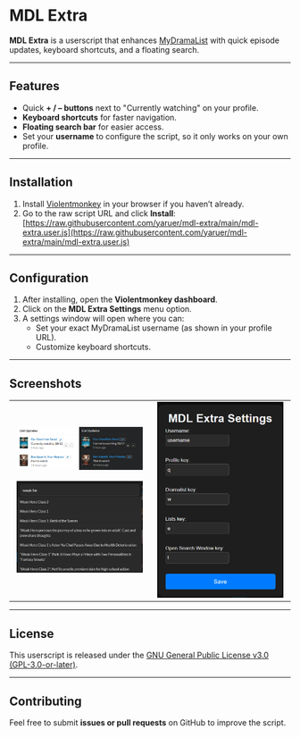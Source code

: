 # MDL Extra

**MDL Extra** is a userscript that enhances [MyDramaList](https://mydramalist.com) with quick episode updates, keyboard shortcuts, and a floating search.

---

## Features

- Quick **+ / – buttons** next to "Currently watching" on your profile.
- **Keyboard shortcuts** for faster navigation.
- **Floating search bar** for easier access.
- Set your **username** to configure the script, so it only works on your own profile.

---

## Installation

1. Install [Violentmonkey](https://violentmonkey.github.io/) in your browser if you haven’t already.
2. Go to the raw script URL and click **Install**:  
   [https://raw.githubusercontent.com/yaruer/mdl-extra/main/mdl-extra.user.js](https://raw.githubusercontent.com/yaruer/mdl-extra/main/mdl-extra.user.js)

---

## Configuration

1. After installing, open the **Violentmonkey dashboard**.
2. Click on the **MDL Extra Settings** menu option.
3. A settings window will open where you can:
   - Set your exact MyDramaList username (as shown in your profile URL).
   - Customize keyboard shortcuts.

---

## Screenshots
<table>
  <tr>
    <!-- Left column (Buttons + Search stacked) -->
    <td align="center" width="50%">
      <img src="https://github.com/yaruer/mdl-extra/blob/main/images/buttons.png?raw=true" width="95%" /><br><br>
      <img src="https://github.com/yaruer/mdl-extra/blob/main/images/floating%20search.png?raw=true" width="95%" />
    </td>
    <!-- Right column (Settings spans both rows) -->
    <td align="center" width="50%">
      <img src="https://github.com/yaruer/mdl-extra/blob/main/images/settings.png?raw=true&v=2" width="95%" />
    </td>
  </tr>
</table>

---

## License

This userscript is released under the [GNU General Public License v3.0 (GPL-3.0-or-later)](https://github.com/yaruer/mdl-improved/blob/main/LICENSE).

---

## Contributing

Feel free to submit **issues or pull requests** on GitHub to improve the script.
